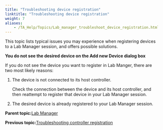 ```yaml
--- 
title: "Troubleshooting device registration"
linktitle: "Troubleshooting device registration"
weight: 7
aliases: 
    - /TA_Help/Topics/Lab_manager_troubleshoot_device_registration.html
---
```


This topic lists typical issues you may experience when registering devices to a Lab Manager session, and offers possible solutions.

**You do not see the desired device on the Add new Device dialog box**

If you do not see the device you want to register in Lab Manger, there are two most likely reasons:

1.  The device is not connected to its host controller.

    Check the connection between the device and its host controller, and then reattempt to register that device in your Lab Manager session.

2.  The desired device is already registered to your Lab Manager session.

**Parent topic:**[Lab Manager](/TA_Help/Topics/Lab_manager.html)

**Previous topic:**[Troubleshooting controller registration](/TA_Help/Topics/Lab_manager_troubleshoot_controller_registration.html)


